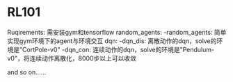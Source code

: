 # RL101
Ruqirements: 需安装gym和tensorflow
random_agents:
    -random_agents: 简单实现gym环境下的agent与环境交互
dqn:
    -dqn_dis: 离散动作的dqn，solve的环境是"CortPole-v0"
    -dqn_con: 连续动作的dqn，solve的环境是"Pendulum-v0"，将连续动作离散化，8000步以上可以收敛
    
and so on......
